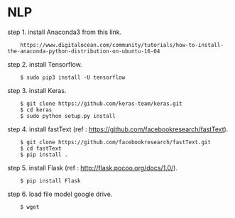 # NLP
step 1. install Anaconda3 from this link.

        https://www.digitalocean.com/community/tutorials/how-to-install-the-anaconda-python-distribution-on-ubuntu-16-04 
        
step 2. install Tensorflow.

        $ sudo pip3 install -U tensorflow 
        
step 3. install Keras.

        $ git clone https://github.com/keras-team/keras.git
        $ cd keras
        $ sudo python setup.py install
        
step 4. install fastText (ref : https://github.com/facebookresearch/fastText).

        $ git clone https://github.com/facebookresearch/fastText.git
        $ cd fastText
        $ pip install .

step 5. install Flask (ref : http://flask.pocoo.org/docs/1.0/).

        $ pip install Flask


step 6. load file model google drive.

        $ wget 


        
